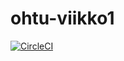 # ohtu-viikko1

[![CircleCI](https://circleci.com/gh/millalin/ohtu-viikko1.svg?style=svg)](https://circleci.com/gh/millalin/ohtu-viikko1)

